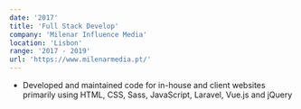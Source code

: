 ```yaml
---
date: '2017'
title: 'Full Stack Develop'
company: 'Milenar Influence Media'
location: 'Lisbon'
range: '2017 - 2019'
url: 'https://www.milenarmedia.pt/'
---
```


- Developed and maintained code for in-house and client websites primarily using HTML, CSS, Sass, JavaScript, Laravel, Vue.js and jQuery
